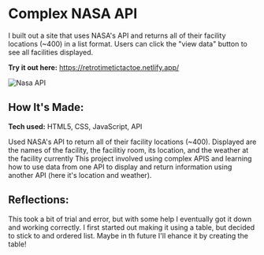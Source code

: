 # Complex NASA API 

I built out a site that uses NASA's API and returns all of their facility locations (~400) in a list format. Users can click the "view data" button to see all facilities displayed. 

**Try it out here:** https://retrotimetictactoe.netlify.app/

![Nasa API](https://i.imgur.com/hNz5LFR.png)

## How It's Made:

**Tech used:** HTML5, CSS, JavaScript, API

Used NASA's API to return all of their facility locations (~400). Displayed are the names of the facility, the facilitiy room, its location, and the weather at the facility currently This project involved using complex APIS and learning how to use data from one API to display and return information using another API (here it's location and weather).

<!-- ## Optimizations

An array could be used as we learned more about those and objects. Will be looking to add and optimize this code in the future. -->

## Reflections:

This took a bit of trial and error, but with some help I eventually got it down and working correctly. I first started out making it using a table, but decided to stick to and ordered list. Maybe in th future I'll ehance it by creating the table!